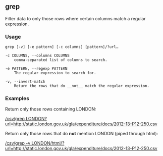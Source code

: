 ## grep

Filter data to only those rows where certain columns match a regular expression.

### Usage

    grep [-v] [-e pattern] [-c columns] [pattern]/?url…

    -c COLUMNS, --columns COLUMNS
        comma-separated list of columns to search.

    -e PATTERN, --regexp PATTERN
        The regular expression to search for.

    -v, --invert-match
        Return the rows that do __not__ match the regular expression.

### Examples

Return only those rows containing LONDON:

<a href="/csv/grep LONDON?url=http://static.london.gov.uk/gla/expenditure/docs/2012-13-P12-250.csv">/csv/grep LONDON?url=http://static.london.gov.uk/gla/expenditure/docs/2012-13-P12-250.csv</a>

Return only those rows that do __not__ mention LONDON (piped through html):

<a href="/csv/grep -v LONDON/html/?url=http://static.london.gov.uk/gla/expenditure/docs/2012-13-P12-250.csv">/csv/grep -v LONDON/html/?url=http://static.london.gov.uk/gla/expenditure/docs/2012-13-P12-250.csv</a>
